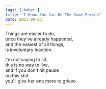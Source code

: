 ```yaml
---
tags: ['Amber']
title: "I Know You Can Be The Same Person"
date: 2023-06-03
---
```


Things are easier to do,  
once they've already happened,  
and the easiest of all things,  
is involuntary inaction.

I'm not saying to sit,  
this is no way to live,  
and if you don't hit pause  
on this shit  
you'll give her one more to grieve.
